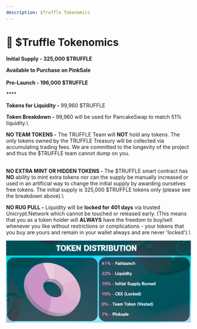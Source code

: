```yaml
---
description: $Truffle Tokenomics
---
```


# 🚀 $Truffle Tokenomics

**Initial Supply - 325,000 $TRUFFLE**

**Available to Purchase on PinkSale**\
\
**Pre-Launch - 196,000 $TRUFFLE**

\*\*\*\*

**Tokens for Liquidity -** 99,960 $TRUFFLE

**Token Breakdown -** 99,960 will be used for PancakeSwap to match 51% liquidity.\


**NO TEAM TOKENS -** The TRUFFLE Team will **NOT** hold any tokens. The only tokens owned by the TRUFFLE Treasury will be collected via accumulating trading fees. We are committed to the longevity of the project and thus the $TRUFFLE team cannot dump on you.

\
**NO EXTRA MINT OR HIDDEN TOKENS -** The $TRUFFLE smart contract has **NO** ability to mint extra tokens nor can the supply be manually increased or used in an artificial way to change the initial supply by awarding ourselves free tokens. The initial supply is 325,000 $TRUFFLE tokens only (please see the breakdown above).\


**NO RUG PULL -** Liquidity will be **locked for 401 days** via trusted Unicrypt.Network which cannot be touched or released early. (This means that you as a token holder will **ALWAYS** have the freedom to buy/sell whenever you like without restrictions or complications - your tokens that you buy are yours and remain in your wallet always and are never 'locked').\\

![](.gitbook/assets/E.PNG)

